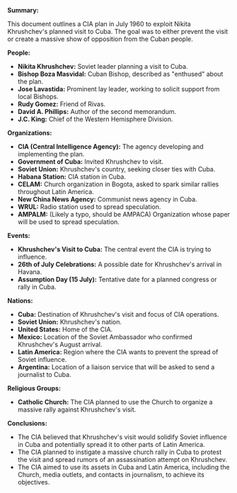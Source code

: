 **Summary:**

This document outlines a CIA plan in July 1960 to exploit Nikita Khrushchev's planned visit to Cuba. The goal was to either prevent the visit or create a massive show of opposition from the Cuban people.

**People:**

*   **Nikita Khrushchev:** Soviet leader planning a visit to Cuba.
*   **Bishop Boza Masvidal:** Cuban Bishop, described as "enthused" about the plan.
*   **Jose Lavastida:** Prominent lay leader, working to solicit support from local Bishops.
*   **Rudy Gomez:** Friend of Rivas.
*   **David A. Phillips:** Author of the second memorandum.
*   **J.C. King:** Chief of the Western Hemisphere Division.

**Organizations:**

*   **CIA (Central Intelligence Agency):** The agency developing and implementing the plan.
*   **Government of Cuba:** Invited Khrushchev to visit.
*   **Soviet Union:** Khrushchev's country, seeking closer ties with Cuba.
*   **Habana Station:** CIA station in Cuba.
*   **CELAM:** Church organization in Bogota, asked to spark similar rallies throughout Latin America.
*   **New China News Agency:** Communist news agency in Cuba.
*   **WRUL:** Radio station used to spread speculation.
*   **AMPALM:** (Likely a typo, should be AMPACA) Organization whose paper will be used to spread speculation.

**Events:**

*   **Khrushchev's Visit to Cuba:** The central event the CIA is trying to influence.
*   **26th of July Celebrations:** A possible date for Khrushchev's arrival in Havana.
*   **Assumption Day (15 July):** Tentative date for a planned congress or rally in Cuba.

**Nations:**

*   **Cuba:** Destination of Khrushchev's visit and focus of CIA operations.
*   **Soviet Union:** Khrushchev's nation.
*   **United States:** Home of the CIA.
*   **Mexico:** Location of the Soviet Ambassador who confirmed Khrushchev's August arrival.
*   **Latin America:** Region where the CIA wants to prevent the spread of Soviet influence.
*   **Argentina:** Location of a liaison service that will be asked to send a journalist to Cuba.

**Religious Groups:**

*   **Catholic Church:** The CIA planned to use the Church to organize a massive rally against Khrushchev's visit.

**Conclusions:**

*   The CIA believed that Khrushchev's visit would solidify Soviet influence in Cuba and potentially spread it to other parts of Latin America.
*   The CIA planned to instigate a massive church rally in Cuba to protest the visit and spread rumors of an assassination attempt on Khrushchev.
*   The CIA aimed to use its assets in Cuba and Latin America, including the Church, media outlets, and contacts in journalism, to achieve its objectives.
